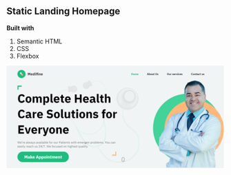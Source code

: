 ## Static Landing Homepage

**Built with**
1. Semantic HTML
2. CSS
3. Flexbox

![](../project_5/output.png)